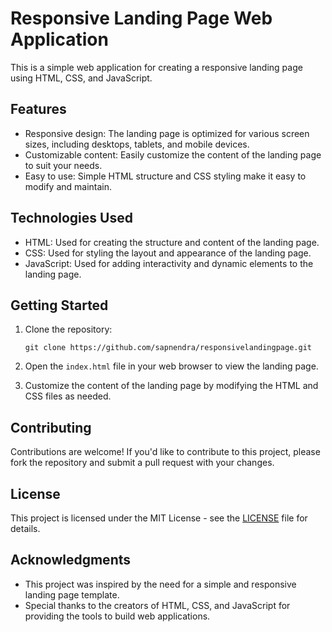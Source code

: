 # Responsive Landing Page Web Application

This is a simple web application for creating a responsive landing page using HTML, CSS, and JavaScript.

## Features

- Responsive design: The landing page is optimized for various screen sizes, including desktops, tablets, and mobile devices.
- Customizable content: Easily customize the content of the landing page to suit your needs.
- Easy to use: Simple HTML structure and CSS styling make it easy to modify and maintain.

## Technologies Used

- HTML: Used for creating the structure and content of the landing page.
- CSS: Used for styling the layout and appearance of the landing page.
- JavaScript: Used for adding interactivity and dynamic elements to the landing page.

## Getting Started

1. Clone the repository:

   ```
   git clone https://github.com/sapnendra/responsivelandingpage.git
   ```

2. Open the `index.html` file in your web browser to view the landing page.

3. Customize the content of the landing page by modifying the HTML and CSS files as needed.

## Contributing

Contributions are welcome! If you'd like to contribute to this project, please fork the repository and submit a pull request with your changes.

## License

This project is licensed under the MIT License - see the [LICENSE](LICENSE) file for details.

## Acknowledgments

- This project was inspired by the need for a simple and responsive landing page template.
- Special thanks to the creators of HTML, CSS, and JavaScript for providing the tools to build web applications.